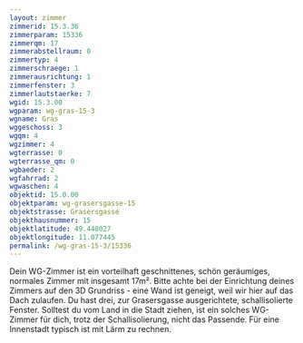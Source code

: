 ```yaml
---
layout: zimmer
zimmerid: 15.3.36
zimmerparam: 15336
zimmerqm: 17
zimmerabstellraum: 0
zimmertyp: 4
zimmerschraege: 1
zimmerausrichtung: 1
zimmerfenster: 3
zimmerlautstaerke: 7
wgid: 15.3.00
wgparam: wg-gras-15-3
wgname: Gras
wggeschoss: 3
wgqm: 4
wgzimmer: 4
wgterrasse: 0
wgterrasse_qm: 0
wgbaeder: 2
wgfahrrad: 2
wgwaschen: 4
objektid: 15.0.00
objektparam: wg-grasersgasse-15
objektstrasse: Grasersgasse
objekthausnummer: 15
objektlatitude: 49.448027
objektlongitude: 11.077445
permalink: /wg-gras-15-3/15336  
---
```

Dein WG-Zimmer ist ein vorteilhaft geschnittenes, schön geräumiges, normales Zimmer mit insgesamt 17m². Bitte achte bei der Einrichtung deines Zimmers auf den 3D Grundriss - eine Wand ist geneigt, weil wir hier auf das Dach zulaufen. Du hast drei, zur Grasersgasse ausgerichtete, schallisolierte Fenster. Solltest du vom Land in die Stadt ziehen, ist ein solches WG-Zimmer für dich, trotz der Schallisolierung, nicht das Passende. Für eine Innenstadt typisch ist mit Lärm zu rechnen. 